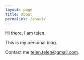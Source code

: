 ```yaml
---
layout: page
title: About
permalink: /about/
---
```


Hi there, I am telen.

This is my personal blog.

Contact me [telen.telen@gmail.com](mailto:telen.telen@gmail.com).
